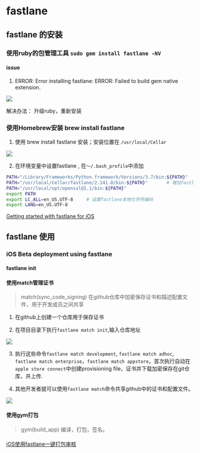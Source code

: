 # fastlane

## fastlane 的安装

###  使用ruby的包管理工具 `sudo gem install fastlane -NV`


#### issue

1. ERROR:  Error installing fastlane:
   ERROR: Failed to build gem native extension.

![][3]

解决办法： 升级ruby，重新安装


### 使用Homebrew安装 brew install fastlane


1. 使用  brew install fastlane 安装；安装位置在 `/usr/local/Cellar`
   
![][4]

 
2. 在环境变量中设置fastlane , 在`～/.bash_profile`中添加

```bash
PATH="/Library/Frameworks/Python.framework/Versions/3.7/bin:${PATH}"
PATH="/usr/local/Cellar/fastlane/2.141.0/bin:${PATH}"       # 增加fastlane路径
PATH="/usr/local/opt/openssl@1.1/bin:${PATH}"
export PATH 
export LC_ALL=en_US.UTF-8     # 设置fastlane本地化字符编码  
export LANG=en_US.UTF-8
```

[Getting started with fastlane for iOS][1]


## fastlane 使用

### iOS Beta deployment using fastlane

#### fastlane init 

> 

#### 使用match管理证书

> match(sync_code_signing) 在github仓库中加密保存证书和描述配置文件，用于开发成员之间共享

1. 在github上创建一个仓库用于保存证书

2. 在项目目录下执行`fastlane match init`,输入仓库地址

![][5]

3. 执行这些命令`fastlane match development`, `fastlane match adhoc`, `fastlane match enterprise`，`fastlane match appstore`，首次执行自动在`apple store connect`中创建provisioning file，证书并下载加密保存在git仓库，并上传.

4. 其他开发者就可以使用`fastlane match`命令共享github中的证书和配置文件。

![][6]

#### 使用gym打包

> gym(build_app) 编译，打包，签名。


#### 




[iOS使用fastlane一键打包审核][1]




[1]: https://docs.fastlane.tools/getting-started/ios/setup/

[2]: https://note.youdao.com/ynoteshare1/index.html?id=467b57ae4e6f4f744948e531f54a42c3&type=note


[3]: pic/fastlane_install_issue1.png

[4]: pic/fastlane_install_Step1.png

[5]: pic/fastlane_match_init.png

[6]: pic/fastlane_match_github.png